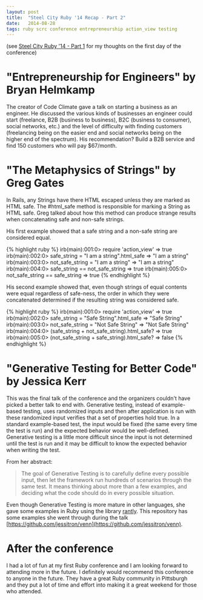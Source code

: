 ```yaml
---
layout: post
title:  "Steel City Ruby '14 Recap - Part 2"
date:   2014-08-28
tags: ruby scrc conference entrepreneurship action_view testing
---
```


(see [Steel City Ruby '14 - Part 1](/2014/08/23/steel-city-ruby-2014-recap-part-1/) for my thoughts on the first day of the conference)

# "Entrepreneurship for Engineers" by Bryan Helmkamp
The creator of Code Climate gave a talk on starting a business as an engineer. He discussed the various kinds of businesses an engineer could start (freelance, B2B (business to business), B2C (business to consumer), social networks, etc.) and the level of difficulty with finding customers (freelancing being on the easier end and social networks being on the higher end of the spectrum). His recommendation? Build a B2B service and find 150 customers who will pay $67/month.

# "The Metaphysics of Strings" by Greg Gates
In Rails, any Strings have there HTML escaped unless they are marked as HTML safe. The #html_safe method is responsible for marking a String as HTML safe. Greg talked about how this method can produce strange results when concatenating safe and non-safe strings.

His first example showed that a safe string and a non-safe string are considered equal.

{% highlight ruby %}
irb(main):001:0> require 'action_view'
=> true
irb(main):002:0> safe_string = "I am a string".html_safe
=> "I am a string"
irb(main):003:0> not_safe_string = "I am a string"
=> "I am a string"
irb(main):004:0> safe_string == not_safe_string
=> true
irb(main):005:0> not_safe_string == safe_string
=> true
{% endhighlight %}

His second example showed that, even though strings of equal contents were equal regardless of safe-ness, the order in which they were concatenated determined if the resulting string was considered safe.

{% highlight ruby %}
irb(main):001:0> require 'action_view'
=> true
irb(main):002:0> safe_string = "Safe String".html_safe
=> "Safe String"
irb(main):003:0> not_safe_string = "Not Safe String"
=> "Not Safe String"
irb(main):004:0> (safe_string + not_safe_string).html_safe?
=> true
irb(main):005:0> (not_safe_string + safe_string).html_safe?
=> false
{% endhighlight %}

# "Generative Testing for Better Code" by Jessica Kerr
This was the final talk of the conference and the organizers couldn't have picked a better talk to end with. Generative testing, instead of example-based testing, uses randomized inputs and then after application is run with these randomized input verifies that a set of properties hold true. In a standard example-based test, the input would be fixed (the same every time the test is run) and the expected behavior would be well-defined. Generative testing is a little more difficult since the input is not determined until the test is run and it may be difficult to know the expected behavior when writing the test.

From her abstract:

> The goal of Generative Testing is to carefully define every possible input, then let the framework run hundreds of scenarios through the same test. It means thinking about more than a few examples, and deciding what the code should do in every possible situation.

Even though Generative Testing is more mature in other languages, she gave some examples in Ruby using the library [rantly](https://github.com/hayeah/rantly). This repository has some examples she went through during the talk [https://github.com/jessitron/venn](https://github.com/jessitron/venn).

# After the conference

I had a lot of fun at my first Ruby conference and I am looking forward to attending more in the future. I definitely would recommend this conference to anyone in the future. They have a great Ruby community in Pittsburgh and they put a lot of time and effort into making it a great weekend for those who attended.
